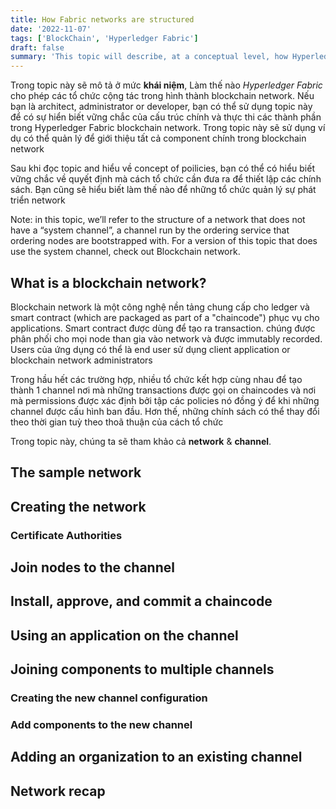```yaml
---
title: How Fabric networks are structured
date: '2022-11-07'
tags: ['BlockChain', 'Hyperledger Fabric']
draft: false
summary: 'This topic will describe, at a conceptual level, how Hyperledger Fabric allows organizations to collaborate in the formation of blockchain networks'
---
```


Trong topic này sẽ mô tả ở mức **khái niệm**, Làm thế nào _Hyperledger Fabric_ cho phép các tổ chức cộng tác trong hình thành blockchain network. Nếu bạn là architect, administrator or developer, bạn có thể sử dụng topic này để có sự hiển biết vững chắc của cấu trúc chính và thực thi các thành phần trong Hyperledger Fabric blockchain network. Trong topic này sẽ sử dụng ví dụ có thể quản lý để giới thiệu tất cả component chính trong blockchain network

Sau khi đọc topic and hiểu về concept of poilicies, bạn có thể có hiểu biết vững chắc về quyết định mà cách tổ chức cần đưa ra để thiết lập các chính sách. Bạn cũng sẽ hiểu biết làm thế nào để những tổ chức quản lý sự phát triển network

Note: in this topic, we’ll refer to the structure of a network that does not have a “system channel”, a channel run by the ordering service that ordering nodes are bootstrapped with. For a version of this topic that does use the system channel, check out Blockchain network.

## What is a blockchain network?

Blockchain network là một công nghệ nền tảng chung cấp cho ledger và smart contract (which are packaged as part of a "chaincode") phục vụ cho applications. Smart contract được dùng để tạo ra transaction. chúng được phân phối cho mọi node than gia vào network và được immutably recorded. Users của ứng dụng có thể là end user sử dụng client application or blockchain network administrators

Trong hầu hết các trường hợp, nhiều tổ chức kết hợp cùng nhau để tạo thành 1 channel nơi mà những transactions được gọi on chaincodes và nơi mà permissions được xác định bởi tập các policies nó đồng ý để khi những channel được cấu hình ban đầu. Hơn thế, những chính sách có thể thay đổi theo thời gian tuỳ theo thoã thuận của cách tổ chức

Trong topic này, chúng ta sẽ tham khảo cả **network** & **channel**.

## The sample network

## Creating the network

### Certificate Authorities

## Join nodes to the channel

## Install, approve, and commit a chaincode

## Using an application on the channel

## Joining components to multiple channels

### Creating the new channel configuration

### Add components to the new channel

## Adding an organization to an existing channel

## Network recap
